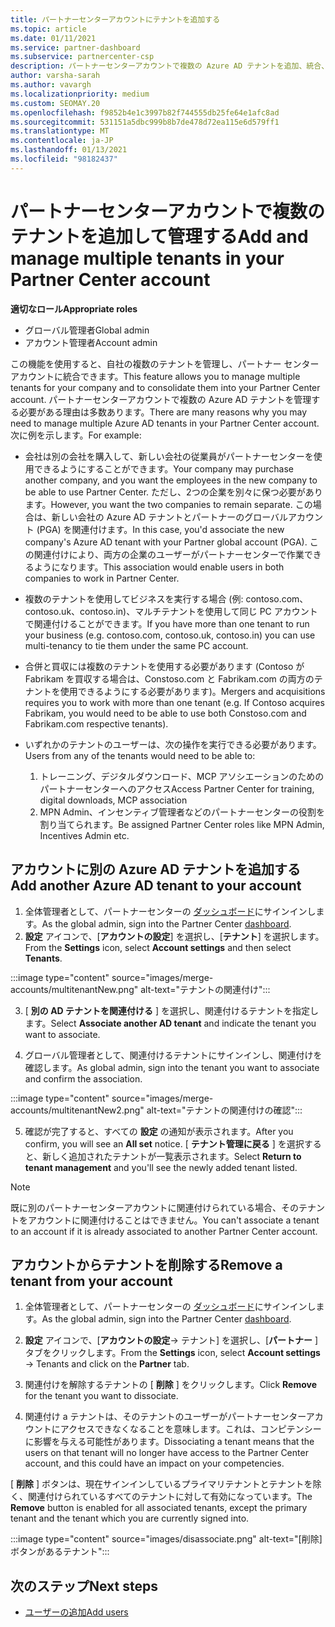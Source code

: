 ```yaml
---
title: パートナーセンターアカウントにテナントを追加する
ms.topic: article
ms.date: 01/11/2021
ms.service: partner-dashboard
ms.subservice: partnercenter-csp
description: パートナーセンターアカウントで複数の Azure AD テナントを追加、統合、または管理する方法について説明します。 いくつかの理由についても説明します。
author: varsha-sarah
ms.author: vavargh
ms.localizationpriority: medium
ms.custom: SEOMAY.20
ms.openlocfilehash: f9852b4e1c3997b82f744555db25fe64e1afc8ad
ms.sourcegitcommit: 531151a5dbc999b8b7de478d72ea115e6d579ff1
ms.translationtype: MT
ms.contentlocale: ja-JP
ms.lasthandoff: 01/13/2021
ms.locfileid: "98182437"
---
```

# <a name="add-and-manage-multiple-tenants-in-your-partner-center-account"></a><span data-ttu-id="e08ad-104">パートナーセンターアカウントで複数のテナントを追加して管理する</span><span class="sxs-lookup"><span data-stu-id="e08ad-104">Add and manage multiple tenants in your Partner Center account</span></span>


<span data-ttu-id="e08ad-105">**適切なロール**</span><span class="sxs-lookup"><span data-stu-id="e08ad-105">**Appropriate roles**</span></span>

- <span data-ttu-id="e08ad-106">グローバル管理者</span><span class="sxs-lookup"><span data-stu-id="e08ad-106">Global admin</span></span>
- <span data-ttu-id="e08ad-107">アカウント管理者</span><span class="sxs-lookup"><span data-stu-id="e08ad-107">Account admin</span></span>

<span data-ttu-id="e08ad-108">この機能を使用すると、自社の複数のテナントを管理し、パートナー センター アカウントに統合できます。</span><span class="sxs-lookup"><span data-stu-id="e08ad-108">This feature allows you to manage multiple tenants for your company and to consolidate them into your Partner Center account.</span></span> <span data-ttu-id="e08ad-109">パートナーセンターアカウントで複数の Azure AD テナントを管理する必要がある理由は多数あります。</span><span class="sxs-lookup"><span data-stu-id="e08ad-109">There are many reasons why you may need to manage multiple Azure AD tenants in your Partner Center account.</span></span> <span data-ttu-id="e08ad-110">次に例を示します。</span><span class="sxs-lookup"><span data-stu-id="e08ad-110">For example:</span></span>

- <span data-ttu-id="e08ad-111">会社は別の会社を購入して、新しい会社の従業員がパートナーセンターを使用できるようにすることができます。</span><span class="sxs-lookup"><span data-stu-id="e08ad-111">Your company may purchase another company, and you want the employees in the new company to be able to use Partner Center.</span></span> <span data-ttu-id="e08ad-112">ただし、2つの企業を別々に保つ必要があります。</span><span class="sxs-lookup"><span data-stu-id="e08ad-112">However, you want the two companies to remain separate.</span></span> <span data-ttu-id="e08ad-113">この場合は、新しい会社の Azure AD テナントとパートナーのグローバルアカウント (PGA) を関連付けます。</span><span class="sxs-lookup"><span data-stu-id="e08ad-113">In this case, you'd associate the new company's Azure AD tenant with your Partner global account (PGA).</span></span> <span data-ttu-id="e08ad-114">この関連付けにより、両方の企業のユーザーがパートナーセンターで作業できるようになります。</span><span class="sxs-lookup"><span data-stu-id="e08ad-114">This association would enable users in both companies to work in Partner Center.</span></span>

- <span data-ttu-id="e08ad-115">複数のテナントを使用してビジネスを実行する場合 (例: contoso.com、contoso.uk、contoso.in)、マルチテナントを使用して同じ PC アカウントで関連付けることができます。</span><span class="sxs-lookup"><span data-stu-id="e08ad-115">If you have more than one tenant to run your business (e.g. contoso.com, contoso.uk, contoso.in) you can use multi-tenancy to tie them under the same PC account.</span></span>

- <span data-ttu-id="e08ad-116">合併と買収には複数のテナントを使用する必要があります (Contoso が Fabrikam を買収する場合は、Constoso.com と Fabrikam.com の両方のテナントを使用できるようにする必要があります)。</span><span class="sxs-lookup"><span data-stu-id="e08ad-116">Mergers and acquisitions requires you to work with more than one tenant (e.g. If Contoso acquires Fabrikam, you would need to be able to use both Constoso.com and Fabrikam.com respective tenants).</span></span>

- <span data-ttu-id="e08ad-117">いずれかのテナントのユーザーは、次の操作を実行できる必要があります。</span><span class="sxs-lookup"><span data-stu-id="e08ad-117">Users from any of the tenants would need to be able to:</span></span>
    1.  <span data-ttu-id="e08ad-118">トレーニング、デジタルダウンロード、MCP アソシエーションのためのパートナーセンターへのアクセス</span><span class="sxs-lookup"><span data-stu-id="e08ad-118">Access Partner Center for training, digital downloads, MCP association</span></span>
    2.  <span data-ttu-id="e08ad-119">MPN Admin、インセンティブ管理者などのパートナーセンターの役割を割り当てられます。</span><span class="sxs-lookup"><span data-stu-id="e08ad-119">Be assigned Partner Center roles like MPN Admin, Incentives Admin etc.</span></span>


## <a name="add-another-azure-ad-tenant-to-your-account"></a><span data-ttu-id="e08ad-120">アカウントに別の Azure AD テナントを追加する</span><span class="sxs-lookup"><span data-stu-id="e08ad-120">Add another Azure AD tenant to your account</span></span>

1. <span data-ttu-id="e08ad-121">全体管理者として、パートナーセンターの [ダッシュボード](https://partner.microsoft.com/dashboard)にサインインします。</span><span class="sxs-lookup"><span data-stu-id="e08ad-121">As the global admin, sign into the Partner Center [dashboard](https://partner.microsoft.com/dashboard).</span></span>
1. <span data-ttu-id="e08ad-122">**設定** アイコンで、[**アカウントの設定**] を選択し、[**テナント**] を選択します。</span><span class="sxs-lookup"><span data-stu-id="e08ad-122">From the **Settings** icon, select **Account settings** and then select **Tenants**.</span></span>
 
:::image type="content" source="images/merge-accounts/multitenantNew.png" alt-text="テナントの関連付け"::: 

3. <span data-ttu-id="e08ad-124">[ **別の AD テナントを関連付ける** ] を選択し、関連付けるテナントを指定します。</span><span class="sxs-lookup"><span data-stu-id="e08ad-124">Select **Associate another AD tenant** and indicate the tenant you want to associate.</span></span>

1. <span data-ttu-id="e08ad-125">グローバル管理者として、関連付けるテナントにサインインし、関連付けを確認します。</span><span class="sxs-lookup"><span data-stu-id="e08ad-125">As global admin, sign into the tenant you want to associate and confirm the association.</span></span> 

:::image type="content" source="images/merge-accounts/multitenantNew2.png" alt-text="テナントの関連付けの確認"::: 

5. <span data-ttu-id="e08ad-127">確認が完了すると、すべての **設定** の通知が表示されます。</span><span class="sxs-lookup"><span data-stu-id="e08ad-127">After you confirm, you will see an **All set** notice.</span></span>  <span data-ttu-id="e08ad-128">[ **テナント管理に戻る** ] を選択すると、新しく追加されたテナントが一覧表示されます。</span><span class="sxs-lookup"><span data-stu-id="e08ad-128">Select **Return to tenant management** and you'll see the newly added tenant listed.</span></span> 
 

>[!NOTE]
><span data-ttu-id="e08ad-129">既に別のパートナーセンターアカウントに関連付けられている場合、そのテナントをアカウントに関連付けることはできません。</span><span class="sxs-lookup"><span data-stu-id="e08ad-129">You can't associate a tenant to an account if it is already associated to another Partner Center account.</span></span>


## <a name="remove-a-tenant-from-your-account"></a><span data-ttu-id="e08ad-130">アカウントからテナントを削除する</span><span class="sxs-lookup"><span data-stu-id="e08ad-130">Remove a tenant from your account</span></span>
 
1. <span data-ttu-id="e08ad-131">全体管理者として、パートナーセンターの [ダッシュボード](https://partner.microsoft.com/dashboard)にサインインします。</span><span class="sxs-lookup"><span data-stu-id="e08ad-131">As the global admin, sign into the Partner Center [dashboard](https://partner.microsoft.com/dashboard).</span></span>

1. <span data-ttu-id="e08ad-132">**設定** アイコンで、[**アカウントの設定**-> テナント] を選択し、[**パートナー** ] タブをクリックします。</span><span class="sxs-lookup"><span data-stu-id="e08ad-132">From the **Settings** icon, select **Account settings** -> Tenants and click on the **Partner** tab.</span></span>
 
3. <span data-ttu-id="e08ad-133">関連付けを解除するテナントの [ **削除** ] をクリックします。</span><span class="sxs-lookup"><span data-stu-id="e08ad-133">Click **Remove** for the tenant you want to dissociate.</span></span>

4. <span data-ttu-id="e08ad-134">関連付け a テナントは、そのテナントのユーザーがパートナーセンターアカウントにアクセスできなくなることを意味します。これは、コンピテンシーに影響を与える可能性があります。</span><span class="sxs-lookup"><span data-stu-id="e08ad-134">Dissociating a tenant means that the users on that tenant will no longer have access to the Partner Center account, and this could have an impact on your competencies.</span></span> 

<span data-ttu-id="e08ad-135">[ **削除** ] ボタンは、現在サインインしているプライマリテナントとテナントを除く、関連付けられているすべてのテナントに対して有効になっています。</span><span class="sxs-lookup"><span data-stu-id="e08ad-135">The **Remove** button is enabled for all associated tenants, except the primary tenant and the tenant which you are currently signed into.</span></span>

:::image type="content" source="images/disassociate.png" alt-text="[削除] ボタンがあるテナント":::
 

## <a name="next-steps"></a><span data-ttu-id="e08ad-137">次のステップ</span><span class="sxs-lookup"><span data-stu-id="e08ad-137">Next steps</span></span>

- [<span data-ttu-id="e08ad-138">ユーザーの追加</span><span class="sxs-lookup"><span data-stu-id="e08ad-138">Add users</span></span>](create-user-accounts-and-set-permissions.md)






